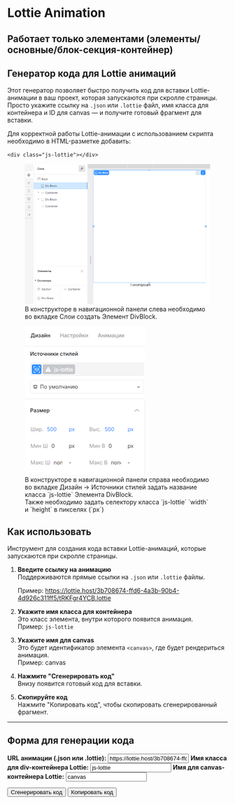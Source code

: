 # Lottie Animation

## Работает только элементами (элементы/основные/блок-секция-контейнер)

## Генератор кода для Lottie анимаций

Этот генератор позволяет быстро получить код для вставки Lottie-анимации в ваш проект, которая запускаются при скролле страницы. Просто укажите ссылку на `.json` или `.lottie` файл, имя класса для контейнера и ID для canvas — и получите готовый фрагмент для вставки.

Для корректной работы Lottie-анимации с использованием скрипта необходимо в HTML-разметке добавить:

<!-- markdownlint-disable MD040 -->

```
<div class="js-lottie"></div>

```
<!-- markdownlint-disable MD041 -->
<!-- markdownlint-disable MD033 -->
<figure>
  <img src="../assets/create-lottie-div.png" class="lottie1" alt="div" />
  <figcaption>В конструкторе в навигационной панели слева необходимо во вкладке Слои создать Элемент DivBlock.</figcaption>
</figure>

<figure>
  <img src="../assets/add-lottie-class.png" class="lottie2" alt="class" />
  <figcaption>В конструкторе в навигационной панели справа необходимо во вкладке Дизайн -> Источники
  стилей задать название класса `js-lottie` Элемента DivBlock.</figcaption>
  <figcaption>Также необходимо задать селектору класса `js-lottie` `width` и `height` в пикселях (`px`)</figcaption>
</figure>

## Как использовать

Инструмент для создания кода вставки Lottie-анимаций, которые запускаются при скролле страницы.

1. **Введите ссылку на анимацию**  
   Поддерживаются прямые ссылки на `.json` или `.lottie` файлы.

   Пример: <https://lottie.host/3b708674-ffd6-4a3b-90b4-4d926c311ff5/tRKFgr4YCB.lottie>

2. **Укажите имя класса для контейнера**  
Это класс элемента, внутри которого появится анимация.  
Пример:  `js-lottie`

3. **Укажите имя для canvas**  
Это будет идентификатор элемента `<canvas>`, где будет рендериться анимация.  
Пример:  canvas

4. **Нажмите "Сгенерировать код"**  
Внизу появится готовый код для вставки.

5. **Скопируйте код**  
Нажмите "Копировать код", чтобы скопировать сгенерированный фрагмент.

---

<!-- ## Пример сгенерированного кода -->
## Форма для генерации кода

<!-- markdownlint-disable MD041 -->
<!-- markdownlint-disable MD033 -->

<div id="dotlottie_generator">
  <label for="lottie_url" style="font-weight:bold;">URL анимации (.json или .lottie):</label>
  <input type="text" id="lottie_url" value="https://lottie.host/3b708674-ffd6-4a3b-90b4-4d926c311ff5/tRKFgr4YCB.lottie">
  <label for="lottie_div" style="font-weight:bold;">Имя класса для div-контейнера Lottie:</label>
  <input type="text" id="lottie_div" value="js-lottie">
  <label for="lottie_canvas" style="font-weight:bold;">Имя для canvas-контейнера Lottie:</label>
  <input type="text" id="lottie_canvas" value="canvas">

  <button id="generate_dotlottie">Сгенерировать код</button>
  <button id="copy_dotlottie">Копировать код</button>
  <h2 id="title" style="display: none">Пример сгенерированного кода</h2>
  <pre id="dotlottie_output"></pre>
</div>
